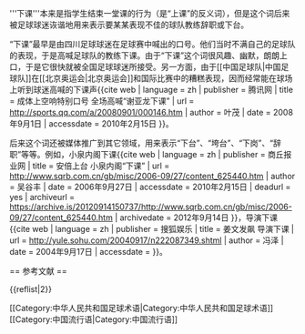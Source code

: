 '''下课'''本来是指学生结束一堂课的行为（是“上课”的反义词），但是这个词后来被足球球迷诙谐地用来表示要某某表现不佳的球队教练辞职或下台。

“下课”最早是由四川足球球迷在足球赛中喊出的口号。他们当时不满自己的足球队的表现，于是高喊足球队的教练下课。由于“下课”这个词很风趣、幽默，朗朗上口，于是它很快就被全国足球球迷所接受。另一方面，由于[[中国足球队|中国足球队]]在[[北京奥运会|北京奥运会]]和国际比赛中的糟糕表现，因而经常能在球场上听到球迷高喊的下课声<ref>{{cite web | language = zh | publisher = 腾讯网 | title = 成体上空响特别口号 全场高喊“谢亚龙下课” | url = http://sports.qq.com/a/20080901/000146.htm | author = 叶茂  | date = 2008年9月1日 | accessdate = 2010年2月15日 }}</ref>。

后来这个词还被媒体推广到其它领域，用来表示“下台”、“垮台”、“下岗”、“辞职”等等。例如，小泉内阁下课<ref>{{cite web | language = zh | publisher = 商丘报业网 | title = 安倍上台 小泉内阁“下课” | url = http://www.sqrb.com.cn/gb/misc/2006-09/27/content_625440.htm | author = 吴谷丰 | date = 2006年9月27日 | accessdate = 2010年2月15日 | deadurl = yes | archiveurl = https://archive.is/20120914150737/http://www.sqrb.com.cn/gb/misc/2006-09/27/content_625440.htm | archivedate = 2012年9月14日 }}</ref>，导演下课<ref>{{cite web | language = zh | publisher = 搜狐娱乐 | title = 姜文发飙 导演下课 | url = http://yule.sohu.com/20040917/n222087349.shtml | author = 冯泽 | date = 2004年9月17日 | accessdate =  }}</ref>。

== 参考文献 ==

{{reflist|2}}

[[Category:中华人民共和国足球术语|Category:中华人民共和国足球术语]]
[[Category:中国流行语|Category:中国流行语]]